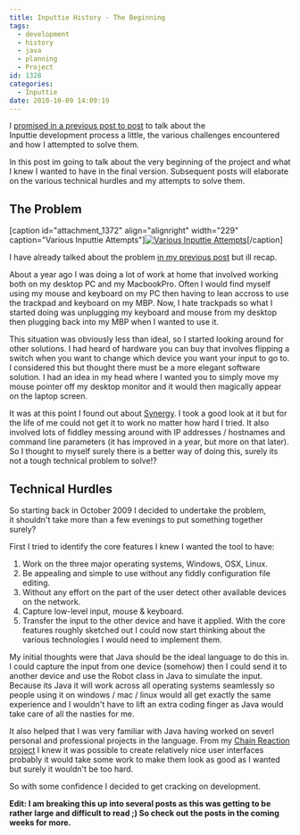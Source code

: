 ```yaml
---
title: Inputtie History - The Beginning
tags:
  - development
  - history
  - java
  - planning
  - Project
id: 1328
categories:
  - Inputtie
date: 2010-10-09 14:09:19
---
```


I [promised in a previous post to post](https://mikecann.co.uk/inputtie/announcing-inputtie/) to talk about the Inputtie development process a little, the various challenges encountered and how I attempted to solve them.

In this post im going to talk about the very beginning of the project and what I knew I wanted to have in the final version. Subsequent posts will elaborate on the various technical hurdles and my attempts to solve them.

## The Problem

[caption id="attachment_1372" align="alignright" width="229" caption="Various Inputtie Attempts"][![Various Inputtie Attempts](https://mikecann.co.uk/wp-content/uploads/2010/10/ScreenHunter_02-Oct.-09-13.46.jpg "Various Inputtie Attempts")](https://mikecann.co.uk/wp-content/uploads/2010/10/ScreenHunter_02-Oct.-09-13.46.jpg)[/caption]

I have already talked about the problem [in my previous post](https://mikecann.co.uk/inputtie/announcing-inputtie/) but ill recap.

About a year ago I was doing a lot of work at home that involved working both on my desktop PC and my MacbookPro. Often I would find myself using my mouse and keyboard on my PC then having to lean accross to use the trackpad and keyboard on my MBP. Now, I hate trackpads so what I started doing was unplugging my keyboard and mouse from my desktop then plugging back into my MBP when I wanted to use it.

This situation was obviously less than ideal, so I started looking around for other solutions. I had heard of hardware you can buy that involves flipping a switch when you want to change which device you want your input to go to. I considered this but thought there must be a more elegant software solution. I had an idea in my head where I wanted you to simply move my mouse pointer off my desktop monitor and it would then magically appear on the laptop screen.

It was at this point I found out about [Synergy](https://synergy2.sourceforge.net/). I took a good look at it but for the life of me could not get it to work no matter how hard I tried. It also involved lots of fiddley messing around with IP addresses / hostnames and command line parameters (it has improved in a year, but more on that later). So I thought to myself surely there is a better way of doing this, surely its not a tough technical problem to solve!?

## Technical Hurdles

So starting back in October 2009 I decided to undertake the problem, it shouldn't take more than a few evenings to put something together surely?

First I tried to identify the core features I knew I wanted the tool to have:

1.  Work on the three major operating systems, Windows, OSX, Linux.
2.  Be appealing and simple to use without any fiddly configuration file editing.
3.  Without any effort on the part of the user detect other available devices on the network.
4.  Capture low-level input, mouse &amp; keyboard.
5.  Transfer the input to the other device and have it applied.
With the core features roughly sketched out I could now start thinking about the various technologies I would need to implement them.

My initial thoughts were that Java should be the ideal language to do this in. I could capture the input from one device (somehow) then I could send it to another device and use the Robot class in Java to simulate the input. Because its Java it will work across all operating systems seamlessly so people using it on windows / mac / linux would all get exactly the same experience and I wouldn't have to lift an extra coding finger as Java would take care of all the nasties for me.

It also helped that I was very familiar with Java having worked on severl personal and professional projects in the language. From my [Chain Reaction project](https://mikecann.co.uk/chainreaction/chainreaction-binarysource-release/) I knew it was possible to create relatively nice user interfaces probably it would take some work to make them look as good as I wanted but surely it wouldn't be too hard.

So with some confidence I decided to get cracking on development.

**Edit: I am breaking this up into several posts as this was getting to be rather large and difficult to read ;) So check out the posts in the coming weeks for more.**